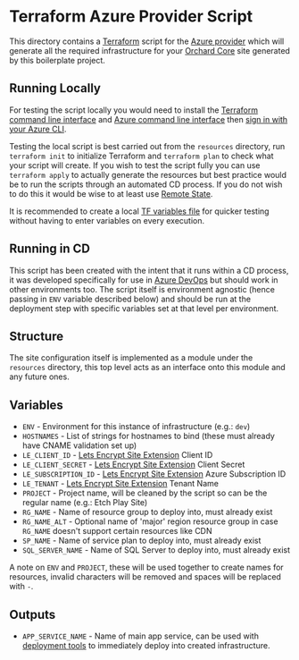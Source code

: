 # Terraform Azure Provider Script

This directory contains a [Terraform](https://www.terraform.io) script for the [Azure provider](https://www.terraform.io/docs/providers/azurerm/index.html) which will generate all the required infrastructure for your [Orchard Core](https://orchardcore.readthedocs.io) site generated by this boilerplate project.

## Running Locally

For testing the script locally you would need to install the [Terraform command line interface](https://www.terraform.io/downloads.html) and [Azure command line interface](https://docs.microsoft.com/en-us/cli/azure/install-azure-cli) then [sign in with your Azure CLI](https://docs.microsoft.com/en-us/cli/azure/authenticate-azure-cli?view=azure-cli-latest).

Testing the local script is best carried out from the `resources` directory, run `terraform init` to initialize Terraform and `terraform plan` to check what your script will create. If you wish to test the script fully you can use `terraform apply` to actually generate the resources but best practice would be to run the scripts through an automated CD process. If you do not wish to do this it would be wise to at least use [Remote State](https://www.terraform.io/docs/state/remote.html).

It is recommended to create a local [TF variables file](https://learn.hashicorp.com/terraform/getting-started/variables.html#from-a-file) for quicker testing without having to enter variables on every execution.

## Running in CD

This script has been created with the intent that it runs within a CD process, it was developed specifically for use in [Azure DevOps](https://azure.microsoft.com/en-in/services/devops/) but should work in other environments too. The script itself is environment agnostic (hence passing in `ENV` variable described below) and should be run at the deployment step with specific variables set at that level per environment.

## Structure

The site configuration itself is implemented as a module under the `resources` directory, this top level acts as an interface onto this module and any future ones.

## Variables

* `ENV` - Environment for this instance of infrastructure (e.g.: `dev`)
* `HOSTNAMES` - List of strings for hostnames to bind (these must already have CNAME validation set up)
* `LE_CLIENT_ID` - [Lets Encrypt Site Extension](https://github.com/sjkp/letsencrypt-siteextension) Client ID
* `LE_CLIENT_SECRET` - [Lets Encrypt Site Extension](https://github.com/sjkp/letsencrypt-siteextension) Client Secret
* `LE_SUBSCRIPTION_ID` - [Lets Encrypt Site Extension](https://github.com/sjkp/letsencrypt-siteextension) Azure Subscription ID
* `LE_TENANT` - [Lets Encrypt Site Extension](https://github.com/sjkp/letsencrypt-siteextension) Tenant Name
* `PROJECT` - Project name, will be cleaned by the script so can be the regular name (e.g.: Etch Play Site)
* `RG_NAME` - Name of resource group to deploy into, must already exist
* `RG_NAME_ALT` - Optional name of 'major' region resource group in case `RG_NAME` doesn't support certain resources like CDN
* `SP_NAME` - Name of service plan to deploy into, must already exist
* `SQL_SERVER_NAME` - Name of SQL Server to deploy into, must already exist

A note on `ENV` and `PROJECT`, these will be used together to create names for resources, invalid characters will be removed and spaces will be replaced with `-`.

## Outputs

* `APP_SERVICE_NAME` - Name of main app service, can be used with [deployment tools](https://marketplace.visualstudio.com/items?itemName=raul-arrieta.terraform-outputs) to immediately deploy into created infrastructure.
